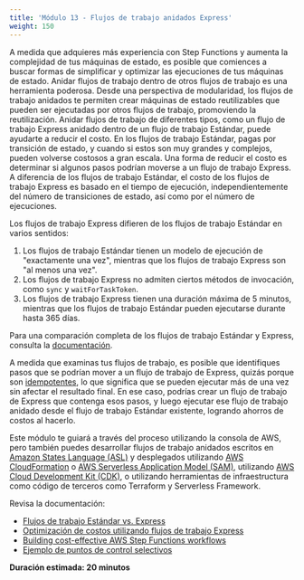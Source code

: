 ```yaml
---
title: 'Módulo 13 - Flujos de trabajo anidados Express'
weight: 150
---
```

A medida que adquieres más experiencia con Step Functions y aumenta la complejidad de tus máquinas de estado, es posible que comiences a buscar formas de simplificar y optimizar las ejecuciones de tus máquinas de estado. Anidar flujos de trabajo dentro de otros flujos de trabajo es una herramienta poderosa. Desde una perspectiva de modularidad, los flujos de trabajo anidados te permiten crear máquinas de estado reutilizables que pueden ser ejecutadas por otros flujos de trabajo, promoviendo la reutilización. Anidar flujos de trabajo de diferentes tipos, como un flujo de trabajo Express anidado dentro de un flujo de trabajo Estándar, puede ayudarte a reducir el costo. En los flujos de trabajo Estándar, pagas por transición de estado, y cuando si estos son muy grandes y complejos, pueden volverse costosos a gran escala. Una forma de reducir el costo es determinar si algunos pasos podrían moverse a un flujo de trabajo Express. A diferencia de los flujos de trabajo Estándar, el costo  de los flujos de trabajo Express es basado en el tiempo de ejecución, independientemente del número de transiciones de estado, así como por el número de ejecuciones.

Los flujos de trabajo Express difieren de los flujos de trabajo Estándar en varios sentidos:

1. Los flujos de trabajo Estándar tienen un modelo de ejecución de "exactamente una vez", mientras que los flujos de trabajo Express son "al menos una vez".
1. Los flujos de trabajo Express no admiten ciertos métodos de invocación, como `sync` y `waitForTaskToken`.
1. Los flujos de trabajo Express tienen una duración máxima de 5 minutos, mientras que los flujos de trabajo Estándar pueden ejecutarse durante hasta 365 días.

Para una comparación completa de los flujos de trabajo Estándar y Express, consulta la [documentación](https://docs.aws.amazon.com/step-functions/latest/dg/concepts-standard-vs-express.html).

A medida que examinas tus flujos de trabajo, es posible que identifiques pasos que se podrían mover a un flujo de trabajo de Express, quizás porque son [idempotentes](https://aws.amazon.com/premiumsupport/knowledge-center/lambda-function-idempotent/), lo que significa que se pueden ejecutar más de una vez sin afectar el resultado final. En ese caso, podrías crear un flujo de trabajo de Express que contenga esos pasos, y luego ejecutar ese flujo de trabajo anidado desde el flujo de trabajo Estándar existente, logrando ahorros de costos al hacerlo.

Este módulo te guiará a través del proceso utilizando la consola de AWS, pero también puedes desarrollar flujos de trabajo anidados escritos en [Amazon States Language (ASL)](https://docs.aws.amazon.com/step-functions/latest/dg/concepts-amazon-states-language.html) y desplegados utilizando [AWS CloudFormation](https://aws.amazon.com/cloudformation/) o [AWS Serverless Application Model (SAM)](https://aws.amazon.com/serverless/sam/), utilizando [AWS Cloud Development Kit (CDK)](https://docs.aws.amazon.com/cdk/api/v2/docs/aws-cdk-lib.aws_stepfunctions_tasks.StepFunctionsStartExecution.html), o utilizando herramientas de infraestructura como código de terceros como Terraform y Serverless Framework.

Revisa la documentación:

- [Flujos de trabajo Estándar vs. Express](https://docs.aws.amazon.com/step-functions/latest/dg/concepts-standard-vs-express.html)
- [Optimización de costos utilizando flujos de trabajo Express](https://docs.aws.amazon.com/step-functions/latest/dg/cost-opt-exp-workflows.html)
- [Building cost-effective AWS Step Functions workflows](https://aws.amazon.com/blogs/compute/building-cost-effective-aws-step-functions-workflows/)
- [Ejemplo de puntos de control selectivos](https://docs.aws.amazon.com/step-functions/latest/dg/sample-project-express-selective-checkpointing.html)

**Duración estimada: 20 minutos**
